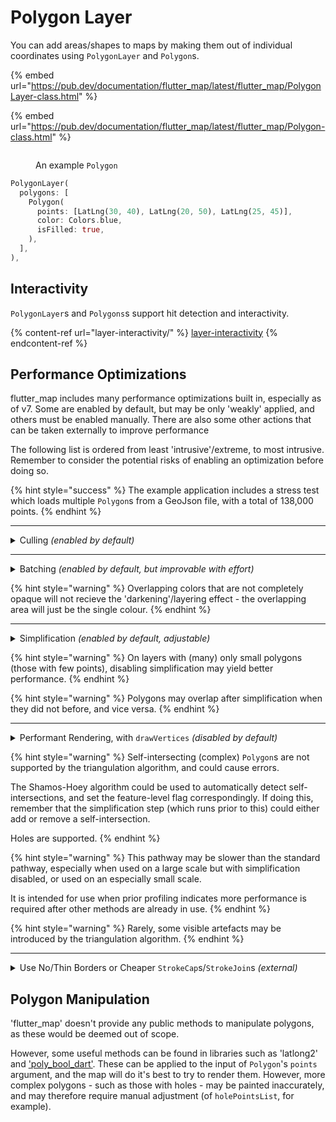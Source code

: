 # Polygon Layer

You can add areas/shapes to maps by making them out of individual coordinates using `PolygonLayer` and `Polygon`s.

{% embed url="https://pub.dev/documentation/flutter_map/latest/flutter_map/PolygonLayer-class.html" %}

{% embed url="https://pub.dev/documentation/flutter_map/latest/flutter_map/Polygon-class.html" %}

<figure><img src="../.gitbook/assets/ExamplePolygon.png" alt=""><figcaption><p>An example <code>Polygon</code></p></figcaption></figure>

```dart
PolygonLayer(
  polygons: [
    Polygon(
      points: [LatLng(30, 40), LatLng(20, 50), LatLng(25, 45)],
      color: Colors.blue,
      isFilled: true,
    ),
  ],
),
```

## Interactivity

`PolygonLayer`s and `Polygons`s support hit detection and interactivity.

{% content-ref url="layer-interactivity/" %}
[layer-interactivity](layer-interactivity/)
{% endcontent-ref %}

## Performance Optimizations

flutter\_map includes many performance optimizations built in, especially as of v7. Some are enabled by default, but may be only 'weakly' applied, and others must be enabled manually. There are also some other actions that can be taken externally to improve performance

The following list is ordered from least 'intrusive'/extreme, to most intrusive. Remember to consider the potential risks of enabling an optimization before doing so.

{% hint style="success" %}
The example application includes a stress test which loads multiple `Polygon`s from a GeoJson file, with a total of 138,000 points.
{% endhint %}

***

<details>

<summary>Culling <em>(enabled by default)</em></summary>

To improve performance, polygons that are entirely offscreen are effectively removed - they are not processed or painted/rendered. This is enabled by default, and may be disabled using the `polygonCulling` parameter, although this is not recommended.

</details>

***

<details>

<summary>Batching <em>(enabled by default, but improvable with effort)</em></summary>

To improve performance, polygons that are similar in appearance, and borders that are similar in appearance, are drawn to the underlying canvas in batches, to reduce the number of draw calls. This cannot be disabled.

To further improve performance, consider defining all `Polygon` `points` in a clockwise order, and place similar appearance `Polygon`s adjacent to each other in the `polygons` list (where elevation does not matter).

</details>

{% hint style="warning" %}
Overlapping colors that are not completely opaque will not recieve the 'darkening'/layering effect - the overlapping area will just be the single colour.&#x20;
{% endhint %}

***

<details>

<summary>Simplification <em>(enabled by default, adjustable)</em></summary>

To improve performance, polygon outlines (`points`) are 'simplified' before the polygons are culled and painted/rendered. The well-known [Ramer–Douglas–Peucker algorithm](https://en.wikipedia.org/wiki/Ramer%E2%80%93Douglas%E2%80%93Peucker\_algorithm) is used to perform this, and is enabled by default.

To adjust the quality and performance of the simplification, the maximum distance between removable points can be adjusted through the `simplificationTolerance` parameter. Increasing this value (from its default of 0.5) results in a more jagged, less accurate (lower quality) simplification, with improved performance; and vice versa. Many applications use a value in the range 1 - 1.5. To disable simplification, set `simplificationTolerance` to 0.&#x20;

***

Simplification algorithms reduce the number of points in each line by removing unnecessary points that are 'too close' to other points which create tiny line segements invisible to the eye. This reduces the number of draw calls and strain on the raster/render thread. This should have minimal negative visual impact (high quality), but should drastically improve performance.

For this reason, polygons can be more simplified at lower zoom levels (more zoomed out) and less simplified at higher zoom levels (more zoomed in), where the effect of culling on performance improves and trades-off. This is done by scaling the `simplificationTolerance` parameter (see below) automatically internally based on the zoom level.

</details>

{% hint style="warning" %}
On layers with (many) only small polygons (those with few points), disabling simplification may yield better performance.
{% endhint %}

{% hint style="warning" %}
Polygons may overlap after simplification when they did not before, and vice versa.
{% endhint %}

***

<details>

<summary>Performant Rendering, with <code>drawVertices</code> <em>(disabled by default)</em></summary>

Polygons (and similar other features) are usually drawn directly onto a `Canvas`, using built-in methods such as `drawPolygon` and `drawLine`. However, these can be relatively slow, and will slow the raster thread when used at a large scale.

Therefore, to improve performance, it's possible to optionally set the `useAltRendering` flag on the `PolygonLayer`. This will use an alternative, specialised, rendering pathway, which _may_ lead to an overall performance improvement, particularly at a large scale.

***

There's two main steps to this alternative rendering algorithm:

1. Cut each `Polygon` into multiple triangles through a process known as [triangulation](https://en.wikipedia.org/wiki/Polygon\_triangulation). flutter\_map uses an earcutting algorithm through [dart\_earcut](https://pub.dev/packages/dart\_earcut) (a port of an algorithm initially developed at Mapbox intended for super-large scale triangulation).
2. Draw each triangle onto the canvas via the lower-level, faster [`drawVertices`](https://api.flutter.dev/flutter/dart-ui/Canvas/drawVertices.html) method. Borders are then drawn as normal.

</details>

{% hint style="warning" %}
Self-intersecting (complex) `Polygon`s are not supported by the triangulation algorithm, and could cause errors.

The Shamos-Hoey algorithm could be used to automatically detect self-intersections, and set the feature-level flag correspondingly. If doing this, remember that the simplification step (which runs prior to this) could either add or remove a self-intersection.

Holes are supported.
{% endhint %}

{% hint style="warning" %}
This pathway may be slower than the standard pathway, especially when used on a large scale but with simplification disabled, or used on an especially small scale.

It is intended for use when prior profiling indicates more performance is required after other methods are already in use.
{% endhint %}

{% hint style="warning" %}
Rarely, some visible artefacts may be introduced by the triangulation algorithm.
{% endhint %}

***

<details>

<summary>Use No/Thin Borders or Cheaper <code>StrokeCap</code>s/<code>StrokeJoin</code>s <em>(external)</em></summary>

To further improve performance, consider using no border, or a hairline 1px border (remembering to consider the difference between device and logical pixels). Alternatively, consider using `StrokeCap.butt`/`StrokeCap.square` & `StrokeJoin.miter`/`StrokeJoin.bevel`.\
These are much cheaper for the rendering engine (particularly Skia), as it does not have to perform as many calculations.&#x20;

</details>

## Polygon Manipulation

'flutter\_map' doesn't provide any public methods to manipulate polygons, as these would be deemed out of scope.

However, some useful methods can be found in libraries such as 'latlong2' and ['poly\_bool\_dart'](https://github.com/mohammedX6/poly\_bool\_dart). These can be applied to the input of `Polygon`'s `points` argument, and the map will do it's best to try to render them. However, more complex polygons - such as those with holes - may be painted inaccurately, and may therefore require manual adjustment (of `holePointsList`, for example).
